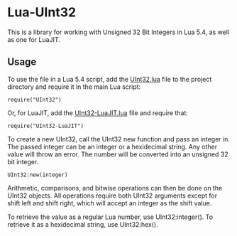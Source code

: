 # Lua-UInt32
This is a library for working with Unsigned 32 Bit Integers in Lua 5.4, as well as one for LuaJIT.

## Usage
To use the file in a Lua 5.4 script, add the [UInt32.lua](UInt32.lua) file to the project directory and require it in the main Lua script:
```
require("UInt32")
```

Or, for LuaJIT, add the [UInt32-LuaJIT.lua](UInt32-LuaJIT.lua) file and require that:
```
require("UInt32-LuaJIT")
```

To create a new UInt32, call the UInt32 new function and pass an integer in. The passed integer can be an integer or a hexidecimal string. Any other value will throw an error. The number will be converted into an unsigned 32 bit integer. 
```
UInt32:new(integer)
```

Arithmetic, comparisons, and bitwise operations can then be done on the UInt32 objects. All operations require both UInt32 arguments except for shift left and shift right, which will accept an integer as the shift value.

To retrieve the value as a regular Lua number, use UInt32:integer(). To retrieve it as a hexidecimal string, use UInt32:hex().
